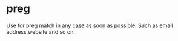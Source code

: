# preg
Use for preg match in any case as soon as possible. Such as email address,website and so on.
